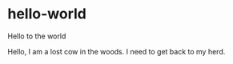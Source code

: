 # hello-world
Hello to the world

Hello, I am a lost cow in the woods. I need to get back to my herd.
